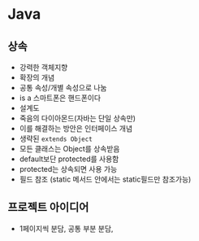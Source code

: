 # Java

## 상속
- 강력한 객체지향
- 확장의 개념
- 공통 속성/개별 속성으로 나눔
- is a  스마트폰은 핸드폰이다
- 설계도 
- 죽음의 다이아몬드(자바는 단일 상속만)
- 이를 해결하는 방안은 인터페이스 개념
- 생략된 `extends Object` 
- 모든 클래스는 Object를 상속받음
- default보단 protected를 사용함
- protected는 상속되면 사용 가능
- 필드 참조 (static 메서드 안에서는 static필드만 참조가능)



## 프로젝트 아이디어
- 1페이지씩 분담, 공통 부분 분담, 